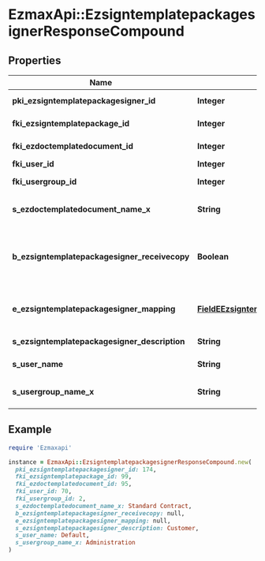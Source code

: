 # EzmaxApi::EzsigntemplatepackagesignerResponseCompound

## Properties

| Name | Type | Description | Notes |
| ---- | ---- | ----------- | ----- |
| **pki_ezsigntemplatepackagesigner_id** | **Integer** | The unique ID of the Ezsigntemplatepackagesigner |  |
| **fki_ezsigntemplatepackage_id** | **Integer** | The unique ID of the Ezsigntemplatepackage |  |
| **fki_ezdoctemplatedocument_id** | **Integer** | The unique ID of the Ezdoctemplatedocument | [optional] |
| **fki_user_id** | **Integer** | The unique ID of the User | [optional] |
| **fki_usergroup_id** | **Integer** | The unique ID of the Usergroup | [optional] |
| **s_ezdoctemplatedocument_name_x** | **String** | The name of the Ezdoctemplatedocument in the language of the requester | [optional] |
| **b_ezsigntemplatepackagesigner_receivecopy** | **Boolean** | If this flag is true. The signatory will receive a copy of every signed Ezsigndocument even if it ain&#39;t required to sign the document. | [optional] |
| **e_ezsigntemplatepackagesigner_mapping** | [**FieldEEzsigntemplatepackagesignerMapping**](FieldEEzsigntemplatepackagesignerMapping.md) |  | [optional][default to &#39;Manual&#39;] |
| **s_ezsigntemplatepackagesigner_description** | **String** | The description of the Ezsigntemplatepackagesigner |  |
| **s_user_name** | **String** | The description of the User in the language of the requester | [optional] |
| **s_usergroup_name_x** | **String** | The Name of the Usergroup in the language of the requester | [optional] |

## Example

```ruby
require 'Ezmaxapi'

instance = EzmaxApi::EzsigntemplatepackagesignerResponseCompound.new(
  pki_ezsigntemplatepackagesigner_id: 174,
  fki_ezsigntemplatepackage_id: 99,
  fki_ezdoctemplatedocument_id: 95,
  fki_user_id: 70,
  fki_usergroup_id: 2,
  s_ezdoctemplatedocument_name_x: Standard Contract,
  b_ezsigntemplatepackagesigner_receivecopy: null,
  e_ezsigntemplatepackagesigner_mapping: null,
  s_ezsigntemplatepackagesigner_description: Customer,
  s_user_name: Default,
  s_usergroup_name_x: Administration
)
```

